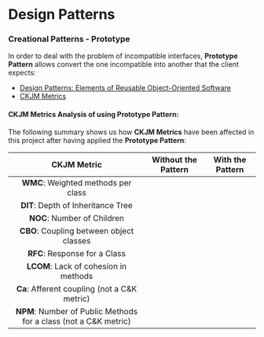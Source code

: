 # Design Patterns

### Creational Patterns - Prototype

In order to deal with the problem of incompatible interfaces, **Prototype Pattern** allows convert the one incompatible into another that the client expects:

* [Design Patterns: Elements of Reusable Object-Oriented Software](https://a.co/d/b77puMG)
* [CKJM Metrics](https://www.spinellis.gr/sw/ckjm/doc/indexw.html)

#### CKJM Metrics Analysis of using **Prototype** Pattern:

The following summary shows us how **CKJM Metrics**  have been affected in this project after having applied the **Prototype Pattern**:

|                           CKJM Metric                            | Without the Pattern | With the Pattern |
|:----------------------------------------------------------------:|:-------------------:|:----------------:|
|               **WMC**: Weighted methods per class                |                     |                  |
|                **DIT**: Depth of Inheritance Tree                |                     |                  |
|                   **NOC**: Number of Children                    |                     |                  |
|             **CBO**: Coupling between object classes             |                     |                  |
|                  **RFC**: Response for a Class                   |                     |                  |
|              **LCOM**: Lack of cohesion in methods               |                     |                  |
|           **Ca**: Afferent coupling (not a C&K metric)           |                     |                  |
| **NPM**: Number of Public Methods for a class (not a C&K metric) |                     |                  |

